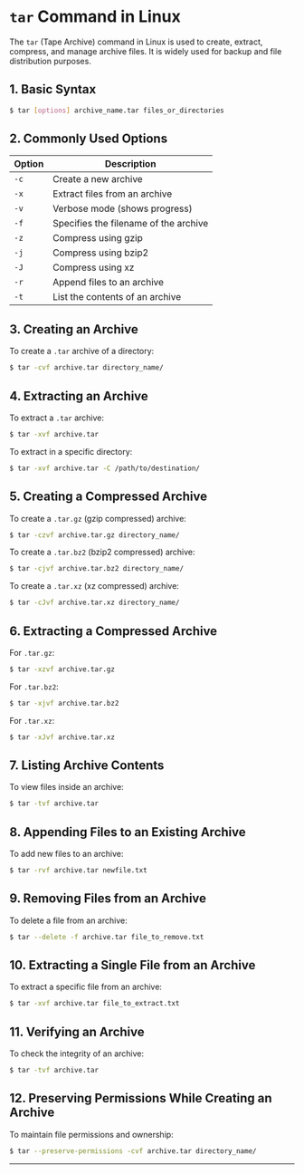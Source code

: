# **`tar` Command in Linux**

The `tar` (Tape Archive) command in Linux is used to create, extract, compress, and manage archive files. It is widely used for backup and file distribution purposes.

## **1. Basic Syntax**
```bash
$ tar [options] archive_name.tar files_or_directories
```

## **2. Commonly Used Options**
| Option | Description |
|--------|-------------|
| `-c`   | Create a new archive |
| `-x`   | Extract files from an archive |
| `-v`   | Verbose mode (shows progress) |
| `-f`   | Specifies the filename of the archive |
| `-z`   | Compress using gzip |
| `-j`   | Compress using bzip2 |
| `-J`   | Compress using xz |
| `-r`   | Append files to an archive |
| `-t`   | List the contents of an archive |

## **3. Creating an Archive**
To create a `.tar` archive of a directory:
```bash
$ tar -cvf archive.tar directory_name/
```

## **4. Extracting an Archive**
To extract a `.tar` archive:
```bash
$ tar -xvf archive.tar
```
To extract in a specific directory:
```bash
$ tar -xvf archive.tar -C /path/to/destination/
```

## **5. Creating a Compressed Archive**
To create a `.tar.gz` (gzip compressed) archive:
```bash
$ tar -czvf archive.tar.gz directory_name/
```
To create a `.tar.bz2` (bzip2 compressed) archive:
```bash
$ tar -cjvf archive.tar.bz2 directory_name/
```
To create a `.tar.xz` (xz compressed) archive:
```bash
$ tar -cJvf archive.tar.xz directory_name/
```

## **6. Extracting a Compressed Archive**
For `.tar.gz`:
```bash
$ tar -xzvf archive.tar.gz
```
For `.tar.bz2`:
```bash
$ tar -xjvf archive.tar.bz2
```
For `.tar.xz`:
```bash
$ tar -xJvf archive.tar.xz
```

## **7. Listing Archive Contents**
To view files inside an archive:
```bash
$ tar -tvf archive.tar
```

## **8. Appending Files to an Existing Archive**
To add new files to an archive:
```bash
$ tar -rvf archive.tar newfile.txt
```

## **9. Removing Files from an Archive**
To delete a file from an archive:
```bash
$ tar --delete -f archive.tar file_to_remove.txt
```

## **10. Extracting a Single File from an Archive**
To extract a specific file from an archive:
```bash
$ tar -xvf archive.tar file_to_extract.txt
```

## **11. Verifying an Archive**
To check the integrity of an archive:
```bash
$ tar -tvf archive.tar
```

## **12. Preserving Permissions While Creating an Archive**
To maintain file permissions and ownership:
```bash
$ tar --preserve-permissions -cvf archive.tar directory_name/
```

---

